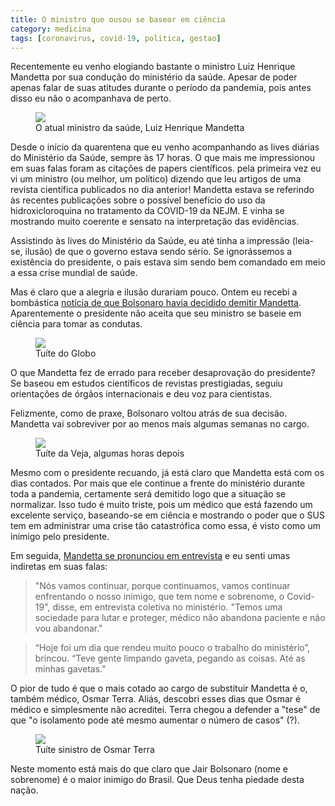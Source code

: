 ```yaml
---
title: O ministro que ousou se basear em ciência
category: medicina
tags: [coronavirus, covid-19, politica, gestao]
---
```


Recentemente eu venho elogiando bastante o ministro Luiz Henrique Mandetta por sua condução do ministério da saúde. Apesar de poder apenas falar de suas atitudes durante o período da pandemia, pois antes disso eu não o acompanhava de perto.

<figure>
    <img src="/assets/2020/mandetta.jpg">
    <figcaption>O atual ministro da saúde, Luiz Henrique Mandetta</figcaption>
</figure>

Desde o início da quarentena que eu venho acompanhando as lives diárias do Ministério da Saúde, sempre às 17 horas. O que mais me impressionou em suas falas foram as citações de papers científicos. pela primeira vez eu vi um ministro (ou melhor, um político) dizendo que leu artigos de uma revista científica publicados no dia anterior! Mandetta estava se referindo às recentes publicações sobre o possível benefício do uso da hidroxicloroquina no tratamento da COVID-19 da NEJM. E vinha se mostrando muito coerente e sensato na interpretação das evidências.

Assistindo às lives do Ministério da Saúde, eu até tinha a impressão (leia-se, ilusão) de que o governo estava sendo sério. Se ignorássemos a existência do presidente, o país estava sim sendo bem comandado em meio a essa crise mundial de saúde.

Mas é claro que a alegria e ilusão durariam pouco. Ontem eu recebi a bombástica [notícia de que Bolsonaro havia decidido demitir Mandetta](https://oglobo.globo.com/brasil/bolsonaro-decide-demitir-mandetta-mas-volta-atras-24354357?utm_source=Twitter&utm_medium=Social&utm_campaign=O%20Globo). Aparentemente o presidente não aceita que seu ministro se baseie em ciência para tomar as condutas.

<figure>
    <img src="/assets/2020/tuite-fora-mandetta.jpeg">
    <figcaption>Tuíte do Globo</figcaption>
</figure>

O que Mandetta fez de errado para receber desaprovação do presidente? Se baseou em estudos científicos de revistas prestigiadas, seguiu orientações de órgãos internacionais e deu voz para cientistas.

Felizmente, como de praxe, Bolsonaro voltou atrás de sua decisão. Mandetta vai sobreviver por ao menos mais algumas semanas no cargo.

<figure>
    <img src="/assets/2020/tuite-fica-mandetta.jpeg">
    <figcaption>Tuíte da Veja, algumas horas depois</figcaption>
</figure>

Mesmo com o presidente recuando, já está claro que Mandetta está com os dias contados. Por mais que ele continue a frente do ministério durante toda a pandemia, certamente será demitido logo que a situação se normalizar. Isso tudo é muito triste, pois um médico que está fazendo um excelente serviço, baseando-se em ciência e mostrando o poder que o SUS tem em administrar uma crise tão catastrófica como essa, é visto como um inimigo pelo presidente.

Em seguida, [Mandetta se pronunciou em entrevista](https://www1.folha.uol.com.br/poder/2020/04/limparam-ate-as-minhas-gavetas-diz-mandetta-ao-anunciar-permanencia-na-saude.shtml) e eu senti umas indiretas em suas falas:

>"Nós vamos continuar, porque continuamos, vamos continuar enfrentando o nosso inimigo, que tem nome e sobrenome, o Covid-19", disse, em entrevista coletiva no ministério. "Temos uma sociedade para lutar e proteger, médico não abandona paciente e não vou abandonar."

>“Hoje foi um dia que rendeu muito pouco o trabalho do ministério”, brincou. “Teve gente limpando gaveta, pegando as coisas. Até as minhas gavetas."

O pior de tudo é que o mais cotado ao cargo de substituir Mandetta é o, também médico, Osmar Terra. Aliás, descobri esses dias que Osmar é médico e simplesmente não acreditei. Terra chegou a defender a "tese" de que "o isolamento pode até mesmo aumentar o número de casos" (?).

<figure>
    <img src="/assets/2020/osmar-terra-isolamento.jpeg">
    <figcaption>Tuíte sinistro de Osmar Terra</figcaption>
</figure>

Neste momento está mais do que claro que Jair Bolsonaro (nome e sobrenome) é o maior inimigo do Brasil. Que Deus tenha piedade desta nação.
